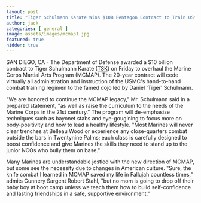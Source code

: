 ```yaml
---
layout: post
title: "Tiger Schulmann Karate Wins $10B Pentagon Contract to Train USMC"
author: jack
categories: [ general ]
image: assets/images/mcmap1.jpg
featured: true
hidden: true
---
```


SAN DIEGO, CA - The Department of Defense awarded a $10 billion contract to Tiger Schulmann Karate ([TSK](https://tsk.com/)) on Friday to overhaul the Marine Corps Martial Arts Program (MCMAP). The 20-year contract will cede virtually all administration and instruction of the USMC's hand-to-hand combat training regimen to the famed dojo led by Daniel 'Tiger' Schulmann. 

"We are honored to continue the MCMAP legacy," Mr. Schulmann said in a prepared statement, "as well as raise the curriculum to the needs of the Marine Corps in the 21st century." The program will de-emphasize techniques such as bayonet stabs and eye-gougining to focus more on body-positivity and how to lead a healthy lifestyle. "Most Marines will never clear trenches at Belleau Wood or experience any close-quarters combat outside the bars in Twentynine Palms; each class is carefully designed to boost confidence and give Marines the skills they need to stand up to the junior NCOs who bully them on base."

Many Marines are understandable jostled with the new direction of MCMAP, but some see the necessity due to changes in American culture. "Sure, the knife combat I learned in MCMAP saved my life in Fallujah countless times," admits Gunnery Sargent Robert Stahl, "but no mom is going to drop off their baby boy at boot camp unless we teach them how to build self-confidence and lasting friendships in a safe, supportive environment."
